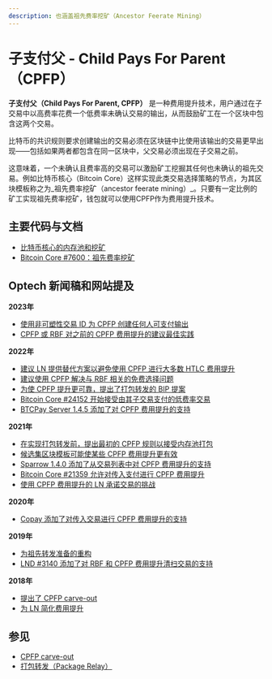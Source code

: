 ```yaml
---
description: 也涵盖祖先费率挖矿（Ancestor Feerate Mining）
---
```


# 子支付父 - Child Pays For Parent（CPFP）

**子支付父（Child Pays For Parent, CPFP）** 是一种费用提升技术，用户通过在子交易中以高费率花费一个低费率未确认交易的输出，从而鼓励矿工在一个区块中包含这两个交易。

比特币的共识规则要求创建输出的交易必须在区块链中比使用该输出的交易更早出现——包括如果两者都包含在同一区块中，父交易必须出现在子交易之前。

这意味着，一个未确认且费率高的交易可以激励矿工挖掘其任何也未确认的祖先交易。例如比特币核心（Bitcoin Core）这样实现此类交易选择策略的节点，为其区块模板称之为_祖先费率挖矿（ancestor feerate mining）_。只要有一定比例的矿工实现祖先费率挖矿，钱包就可以使用CPFP作为费用提升技术。

## 主要代码与文档

* [比特币核心的内存池和挖矿](https://github.com/bitcoin-core/bitcoin-devwiki/wiki/Mempool-and-mining)
* [Bitcoin Core #7600：祖先费率挖矿](https://github.com/bitcoin/bitcoin/pull/7600)

## Optech 新闻稿和网站提及

**2023年**

* [使用非可塑性交易 ID 为 CPFP 创建任何人可支付输出](https://bitcoinops.org/en/newsletters/2023/11/15/#eliminating-malleability-from-ephemeral-anchor-spends)
* [CPFP 或 RBF 对之前的 CPFP 费用提升的建议最佳实践](https://bitcoinops.org/en/newsletters/2023/04/26/#best-practices-with-multiple-cpfps-cpfp-rbf)

**2022年**

* [建议 LN 提供替代方案以避免使用 CPFP 进行大多数 HTLC 费用提升](https://bitcoinops.org/en/newsletters/2022/11/02/#anchor-outputs-workaround)
* [建议使用 CPFP 解决与 RBF 相关的免费选择问题](https://bitcoinops.org/en/newsletters/2022/10/26/#free-option-problem)
* [为使 CPFP 提升更可靠，提出了打包转发的 BIP 提案](https://bitcoinops.org/en/newsletters/2022/05/25/#package-relay-proposal)
* [Bitcoin Core #24152 开始接受由其子交易支付的低费率交易](https://bitcoinops.org/en/newsletters/2022/04/13/#bitcoin-core-24152)
* [BTCPay Server 1.4.5 添加了对 CPFP 费用提升的支持](https://bitcoinops.org/en/newsletters/2022/03/02/#btcpay-server-1-4-6)

**2021年**

* [在实现打包转发前，提出最初的 CPFP 规则以接受内存池打包](https://bitcoinops.org/en/newsletters/2021/09/22/#package-mempool-acceptance-and-package-rbf)
* [候选集区块模板可能使某些 CPFP 费用提升更有效](https://bitcoinops.org/en/newsletters/2021/06/02/#candidate-set-based-csb-block-template-construction)
* [Sparrow 1.4.0 添加了从交易列表中对 CPFP 费用提升的支持](https://bitcoinops.org/en/newsletters/2021/05/19/#sparrow-1-4-0-released)
* [Bitcoin Core #21359 允许对传入支付进行 CPFP 费用提升](https://bitcoinops.org/en/newsletters/2021/05/19/#bitcoin-core-21359)
* [使用 CPFP 费用提升的 LN 承诺交易的挑战](https://bitcoinops.org/en/newsletters/2021/04/21/#using-anchor-outputs-by-default-in-lnd)

**2020年**

* [Copay 添加了对传入交易进行 CPFP 费用提升的支持](https://bitcoinops.org/en/newsletters/2020/05/20/#copay-enables-cpfp-for-incoming-transactions)

**2019年**

* [为祖先转发准备的重构](https://bitcoinops.org/en/newsletters/2019/09/25/#bitcoin-core-16400)
* [LND #3140 添加了对 RBF 和 CPFP 费用提升清扫交易的支持](https://bitcoinops.org/en/newsletters/2019/06/19/#lnd-3140)

**2018年**

* [提出了 CPFP carve-out](https://bitcoinops.org/en/newsletters/2018/12/04/#cpfp-carve-out)
* [为 LN 简化费用提升](https://bitcoinops.org/en/newsletters/2018/11/27/#simplified-fee-bumping-for-ln)

## 参见

* [CPFP carve-out](https://bitcoinops.org/en/topics/cpfp-carve-out/)
* [打包转发（Package Relay）](https://bitcoinops.org/en/topics/package-relay/)
